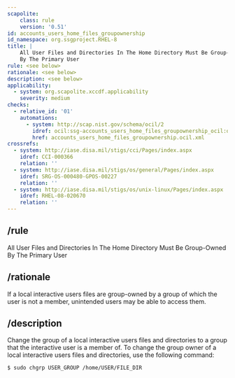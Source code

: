 ```yaml
---
scapolite:
    class: rule
    version: '0.51'
id: accounts_users_home_files_groupownership
id_namespace: org.ssgproject.RHEL-8
title: |
    All User Files and Directories In The Home Directory Must Be Group-Owned
    By The Primary User
rule: <see below>
rationale: <see below>
description: <see below>
applicability:
  - system: org.scapolite.xccdf.applicability
    severity: medium
checks:
  - relative_id: '01'
    automations:
      - system: http://scap.nist.gov/schema/ocil/2
        idref: ocil:ssg-accounts_users_home_files_groupownership_ocil:questionnaire:1
        href: accounts_users_home_files_groupownership.ocil.xml
crossrefs:
  - system: http://iase.disa.mil/stigs/cci/Pages/index.aspx
    idref: CCI-000366
    relation: ''
  - system: http://iase.disa.mil/stigs/os/general/Pages/index.aspx
    idref: SRG-OS-000480-GPOS-00227
    relation: ''
  - system: http://iase.disa.mil/stigs/os/unix-linux/Pages/index.aspx
    idref: RHEL-08-020670
    relation: ''
---
```



## /rule

All User Files and Directories In The Home Directory Must Be Group-Owned
By The Primary User

## /rationale

If
a local interactive users files are group-owned by a group of which the
user is not a member, unintended users may be able to access them.

## /description

Change
the group of a local interactive users files and directories to a group
that the interactive user is a member of. To change the group owner of a
local interactive users files and directories, use the following
command:

``` 
$ sudo chgrp USER_GROUP /home/USER/FILE_DIR
```
